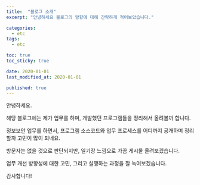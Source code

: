 ```yaml
---
title:  "블로그 소개"
excerpt: "안녕하세요 블로그의 방향에 대해 간략하게 적어보았습니다."

categories:
  - etc
tags:
  - etc

toc: true
toc_sticky: true

date: 2020-01-01
last_modified_at: 2020-01-01

published: true
---
```



안녕하세요.

해당 블로그에는 제가 업무를 하며, 개발했던 프로그램들을 정리해서 올려볼까 합니다.

정보보안 업무를 하면서, 프로그램 소스코드와 업무 프로세스를 어디까지 공개하며 정리할까 고민이 많이 되네요.

방문자는 없을 것으로 판단되지만, 일기장 느낌으로 가끔 게시물 올려보겠습니다.

업무 개선 방향성에 대한 고민, 그리고 실행하는 과정을 잘 녹여보겠습니다.

감사합니다!